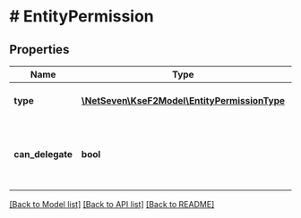 # # EntityPermission

## Properties

Name | Type | Description | Notes
------------ | ------------- | ------------- | -------------
**type** | [**\NetSeven\KseF2Model\EntityPermissionType**](EntityPermissionType.md) | Możliwe uprawnienia do nadania. |
**can_delegate** | **bool** | Flaga pozwalająca na pośrednie przekazywanie danego uprawnienia | [optional]

[[Back to Model list]](../../README.md#models) [[Back to API list]](../../README.md#endpoints) [[Back to README]](../../README.md)

